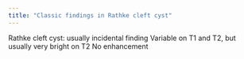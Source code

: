 ```yaml
---
title: "Classic findings in Rathke cleft cyst"
---
```

Rathke cleft cyst: usually incidental finding
Variable on T1 and T2, but usually very bright on T2
No enhancement

